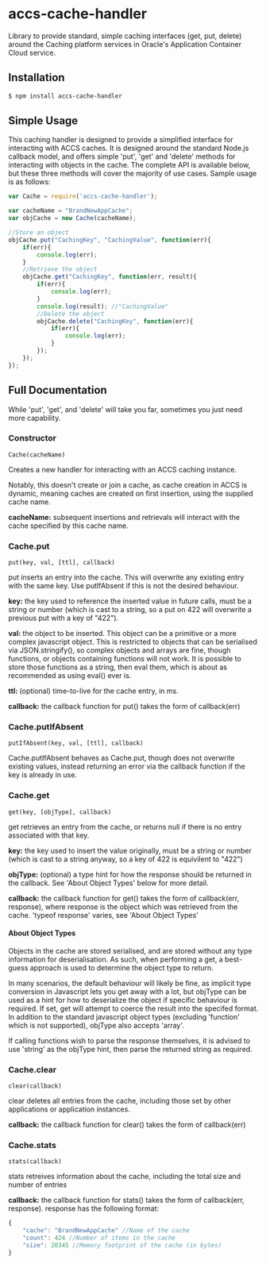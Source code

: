 # accs-cache-handler

Library to provide standard, simple caching interfaces (get, put, delete) around the Caching platform services in Oracle's Application Container Cloud service.

## Installation

```bash
$ npm install accs-cache-handler
```

## Simple Usage
This caching handler is designed to provide a simplified interface for interacting with ACCS caches. It is designed around the standard Node.js callback model, and offers simple 'put', 'get' and 'delete' methods for interacting with objects in the cache. The complete API is available below, but these three methods will cover the majority of use cases.
Sample usage is as follows:

```js
var Cache = require('accs-cache-handler');

var cacheName = "BrandNewAppCache";
var objCache = new Cache(cacheName);

//Store an object
objCache.put("CachingKey", "CachingValue", function(err){
	if(err){
		console.log(err);
	}
	//Retrieve the object
	objCache.get("CachingKey", function(err, result){
		if(err){
			console.log(err);
		}
		console.log(result); //"CachingValue"
		//Delete the object
		objCache.delete("CachingKey", function(err){
			if(err){
				console.log(err);
			}
		});
	});
});
```

## Full Documentation

While 'put', 'get', and 'delete' will take you far, sometimes you just need more capability.

### Constructor
```
Cache(cacheName)
```
Creates a new handler for interacting with an ACCS caching instance.

Notably, this doesn't create or join a cache, as cache creation in ACCS is dynamic, meaning caches are created on first insertion, using the supplied cache name. 

**cacheName:** subsequent insertions and retrievals will interact with the cache specified by this cache name.

### Cache.put
```
put(key, val, [ttl], callback)
```
put inserts an entry into the cache. This will overwrite any existing entry with the same key. Use putIfAbsent if this is not the desired behaviour.

**key:** the key used to reference the inserted value in future calls, must be a string or number (which is cast to a string, so a put on 422 will overwrite a previous put with a key of "422").

**val:** the object to be inserted. This object can be a primitive or a more complex javascript object. This is restricted to objects that can be serialised via JSON.stringify(), so complex objects and arrays are fine, though functions, or objects containing functions will not work. It is possible to store those functions as a string, then eval them, which is about as recommended as using eval() ever is.

**ttl:** (optional) time-to-live for the cache entry, in ms.

**callback:** the callback function for put() takes the form of callback(err)

### Cache.putIfAbsent
```
putIfAbsent(key, val, [ttl], callback)
```
Cache.putIfAbsent behaves as Cache.put, though does not overwrite existing values, instead returning an error via the callback function if the key is already in use.

### Cache.get
```
get(key, [objType], callback)
```
get retrieves an entry from the cache, or returns null if there is no entry associated with that key.

**key:** the key used to insert the value originally, must be a string or number (which is cast to a string anyway, so a key of 422 is equivilent to "422")

**objType:** (optional) a type hint for how the response should be returned in the callback. See 'About Object Types' below for more detail.

**callback:** the callback function for get() takes the form of callback(err, response), where response is the object which was retrieved from the cache. 'typeof response' varies, see 'About Object Types'

#### About Object Types
Objects in the cache are stored serialised, and are stored without any type information for deserialisation. As such, when performing a get, a best-guess approach is used to determine the object type to return.

In many scenarios, the default behaviour will likely be fine, as implicit type conversion in Javascript lets you get away with a lot, but objType can be used as a hint for how to deserialize the object if specific behaviour is required. If set, get will attempt to coerce the result into the specifed format. In addition to the standard javascript object types (excluding 'function' which is not supported), objType also accepts 'array'.

If calling functions wish to parse the response themselves, it is advised to use 'string' as the objType hint, then parse the returned string as required.

### Cache.clear
```
clear(callback)
```
clear deletes all entries from the cache, including those set by other applications or application instances.

**callback:** the callback function for clear() takes the form of callback(err)

### Cache.stats
```
stats(callback)
```
stats retreives information about the cache, including the total size and number of entries

**callback:** the callback function for stats() takes the form of callback(err, response). response has the following format:
```js
{
	"cache": "BrandNewAppCache" //Name of the cache
	"count": 424 //Number of items in the cache
	"size": 20345 //Memory footprint of the cache (in bytes)
}
```

